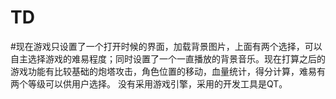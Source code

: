 # TD
#现在游戏只设置了一个打开时候的界面，加载背景图片，上面有两个选择，可以自主选择游戏的难易程度；同时设置了一个一直播放的背景音乐。现在打算之后的游戏功能有比较基础的炮塔攻击，角色位置的移动，血量统计，得分计算，难易有两个等级可以供用户选择。
没有采用游戏引擎，采用的开发工具是QT。
